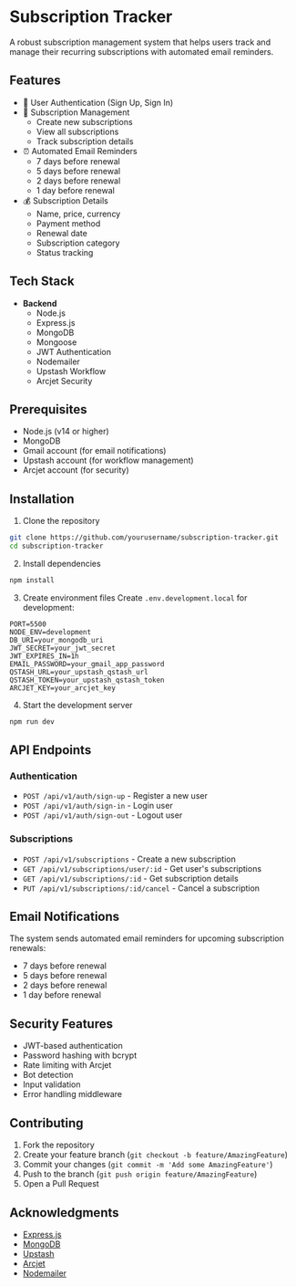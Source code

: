 # Subscription Tracker

A robust subscription management system that helps users track and manage their recurring subscriptions with automated email reminders.

## Features

- 🔐 User Authentication (Sign Up, Sign In)
- 📝 Subscription Management
  - Create new subscriptions
  - View all subscriptions
  - Track subscription details
- ⏰ Automated Email Reminders
  - 7 days before renewal
  - 5 days before renewal
  - 2 days before renewal
  - 1 day before renewal
- 💰 Subscription Details
  - Name, price, currency
  - Payment method
  - Renewal date
  - Subscription category
  - Status tracking

## Tech Stack

- **Backend**
  - Node.js
  - Express.js
  - MongoDB
  - Mongoose
  - JWT Authentication
  - Nodemailer
  - Upstash Workflow
  - Arcjet Security

## Prerequisites

- Node.js (v14 or higher)
- MongoDB
- Gmail account (for email notifications)
- Upstash account (for workflow management)
- Arcjet account (for security)

## Installation

1. Clone the repository
```bash
git clone https://github.com/yourusername/subscription-tracker.git
cd subscription-tracker
```

2. Install dependencies
```bash
npm install
```

3. Create environment files
Create `.env.development.local` for development:
```env
PORT=5500
NODE_ENV=development
DB_URI=your_mongodb_uri
JWT_SECRET=your_jwt_secret
JWT_EXPIRES_IN=1h
EMAIL_PASSWORD=your_gmail_app_password
QSTASH_URL=your_upstash_qstash_url
QSTASH_TOKEN=your_upstash_qstash_token
ARCJET_KEY=your_arcjet_key
```

4. Start the development server
```bash
npm run dev
```

## API Endpoints

### Authentication
- `POST /api/v1/auth/sign-up` - Register a new user
- `POST /api/v1/auth/sign-in` - Login user
- `POST /api/v1/auth/sign-out` - Logout user

### Subscriptions
- `POST /api/v1/subscriptions` - Create a new subscription
- `GET /api/v1/subscriptions/user/:id` - Get user's subscriptions
- `GET /api/v1/subscriptions/:id` - Get subscription details
- `PUT /api/v1/subscriptions/:id/cancel` - Cancel a subscription

## Email Notifications

The system sends automated email reminders for upcoming subscription renewals:
- 7 days before renewal
- 5 days before renewal
- 2 days before renewal
- 1 day before renewal

## Security Features

- JWT-based authentication
- Password hashing with bcrypt
- Rate limiting with Arcjet
- Bot detection
- Input validation
- Error handling middleware

## Contributing

1. Fork the repository
2. Create your feature branch (`git checkout -b feature/AmazingFeature`)
3. Commit your changes (`git commit -m 'Add some AmazingFeature'`)
4. Push to the branch (`git push origin feature/AmazingFeature`)
5. Open a Pull Request


## Acknowledgments

- [Express.js](https://expressjs.com/)
- [MongoDB](https://www.mongodb.com/)
- [Upstash](https://upstash.com/)
- [Arcjet](https://arcjet.com/)
- [Nodemailer](https://nodemailer.com/)
